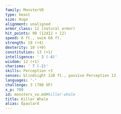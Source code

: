 ```yaml
---
family: MonsterVO
type: beast
size: Huge
alignment: unaligned
armor_class: 12 (natural armor)
hit_points: 90 (12d12 + 12)
speed: 0 ft., swim 60 ft.
strength: 19 (+4)
dexterity: 10 (+0)
constitution: 13 (+1)
intelligence: ' 3 (-4)'
wisdom: 12 (+1)
charisma: ' 7 (-2)'
skills: Perception +3
senses: blindsight 120 ft., passive Perception 13
languages: '-'
challenge: 3 (700 XP)
x_p: 700
id: monsters_vo.md#killer-whale
title: Killer Whale
alias: Épaulard
---
```


